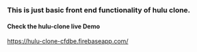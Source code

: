 ### This is just basic front end functionality of hulu clone.
#### Check the hulu-clone live Demo
https://hulu-clone-cfdbe.firebaseapp.com/
